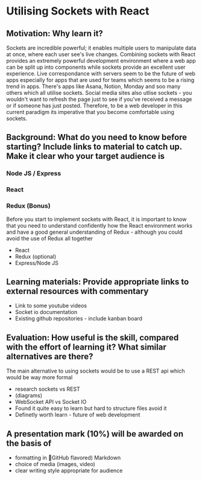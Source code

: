 # Utilising Sockets with React
## Motivation: Why learn it?
Sockets are incredible powerful; it enables multiple users to manipulate data at once, where each user see's live changes. Combining sockets with React provides an extremely powerful development environment where a web app can be split up into components while sockets provide an excellent user experience. Live correspondance with servers seem to be the future of web apps especially for apps that are used for teams which seems to be a rising trend in apps. There's apps like Asana, Notion, Monday and soo many others which all utilise sockets. Social media sites also utlise sockets - you wouldn't want to refresh the page just to see if you've received a message or if someone has just posted. Therefore, to be a web developer in this current paradigm its imperative that you become comfortable using sockets.

## Background: What do you need to know before starting? Include links to material to catch up. Make it clear who your target audience is
### Node JS / Express

### React

### Redux (Bonus)

Before you start to implement sockets with React, it is important to know that you need to understand confidently how the React environment works and have a good general understanding of Redux - although you could avoid the use of Redux all together

- React
- Redux (optional) 
- Express/Node JS

## Learning materials: Provide appropriate links to external resources with commentary
- Link to some youtube videos
- Socket io documentation
- Existing github repositories - include kanban board

## Evaluation: How useful is the skill, compared with the effort of learning it? What similar alternatives are there?
The main alternative to using sockets would be to use a REST api which would be way more formal

- research sockets vs REST
- (diagrams)
- WebSocket API vs Socket IO
- Found it quite easy to learn but hard to structure files avoid it
- Definetly worth learn - future of web development



## A presentation mark (10%) will be awarded on the basis of
- formatting in ￿GitHub flavored) Markdown
- choice of media (images, video)
- clear writing style appropriate for audience
